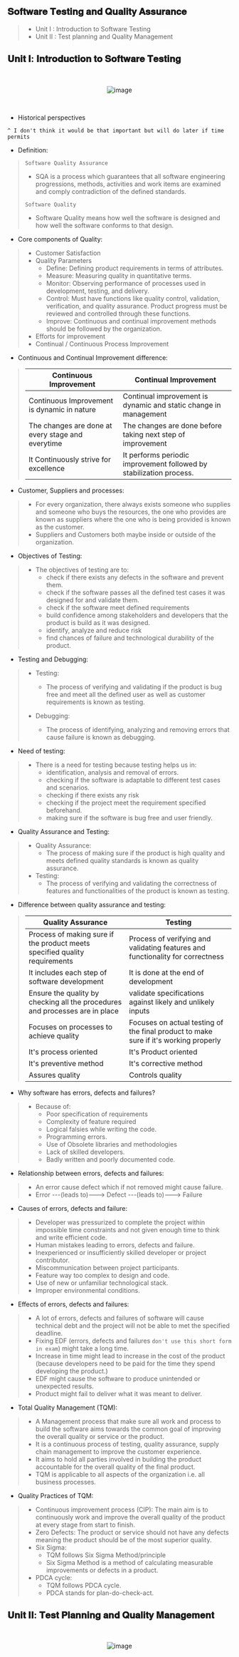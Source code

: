 ## 𝐒𝐨𝐟𝐭𝐰𝐚𝐫𝐞 𝐓𝐞𝐬𝐭𝐢𝐧𝐠 𝐚𝐧𝐝 𝐐𝐮𝐚𝐥𝐢𝐭𝐲 𝐀𝐬𝐬𝐮𝐫𝐚𝐧𝐜𝐞

> - Unit I  : Introduction to Software Testing
> - Unit II : Test planning and Quality Management


## 𝐔𝐧𝐢𝐭 𝐈: 𝐈𝐧𝐭𝐫𝐨𝐝𝐮𝐜𝐭𝐢𝐨𝐧 𝐭𝐨 𝐒𝐨𝐟𝐭𝐰𝐚𝐫𝐞 𝐓𝐞𝐬𝐭𝐢𝐧𝐠

<div align=center>
  <br>

![image](https://user-images.githubusercontent.com/68887544/193410105-263e9192-c93a-4bc6-b672-d0ae6a3481f9.png)


  <br>
</div>

- Historical perspectives

`^ I don't think it would be that important but will do later if time permits`

- Definition:
> `Software Quality Assurance`
> - SQA is a process which guarantees that all software engineering progressions, methods, activities and work items are examined and comply contradiction of the defined standards.
>
> `Software Quality`
> - Software Quality means how well the software is designed and how well the software conforms to that design.
>

- Core components of Quality:
> - Customer Satisfaction
> - Quality Parameters
>   - Define: Defining product requirements in terms of attributes.
>   - Measure: Measuring quality in quantitative terms.
>   - Monitor: Observing performance of processes used in development, testing, and delivery.
>   - Control: Must have functions like quality control, validation, verification, and quality assurance. Product progress must be reviewed and controlled through these functions.
>   - Improve: Continuous and continual improvement methods should be followed by the organization.
> - Efforts for improvement
> - Continual / Continuous Process Improvement

- Continuous and Continual Improvement difference:

> Continuous Improvement | Continual Improvement
> ---|---
> Continuous Improvement is dynamic in nature | Continual improvement is dynamic and static change in management
> The changes are done at every stage and everytime | The changes are done before taking next step of improvement
> It Continuously strive for excellence | It performs periodic improvement followed by stabilization process.

- Customer, Suppliers and processes:
> - For every organization, there always exists someone who supplies and someone who buys the resources, the one who provides are known as suppliers where the one who is being provided is known as the customer.
> - Suppliers and Customers both maybe inside or outside of the organization.

- Objectives of Testing:
> - The objectives of testing are to:
>   - check if there exists any defects in the software and prevent them.
>   - check if the software passes all the defined test cases it was designed for and validate them.
>   - check if the software meet defined requirements
>   - build confidence among stakeholders and developers that the product is build as it was designed.
>   - identify, analyze and reduce risk
>   - find chances of failure and technological durability of the product.

- Testing and Debugging:
> - Testing:
>   - The process of verifying and validating if the product is bug free and meet all the defined user as well as customer requirements is known as testing.
>
> - Debugging:
>   - The process of identifying, analyzing and removing errors that cause failure is known as debugging.
>   

- Need of testing:
> - There is a need for testing because testing helps us in:
>   - identification, analysis and removal of errors.
>   - checking if the software is adaptable to different test cases and scenarios.
>   - checking if there exists any risk
>   - checking if the project meet the requirement specified beforehand.
>   - making sure if the software is bug free and user friendly.


- Quality Assurance and Testing:
> - Quality Assurance:
>   - The process of making sure if the product is high quality and meets defined quality standards is known as quality assurance.
> - Testing:
>   - The process of verifying and validating the correctness of features and functionalities of the product is known as testing.

- Difference between quality assurance and testing:
> Quality Assurance | Testing
> --- | ---
> Process of making sure if the product meets specified quality requirements | Process of verifying and validating features and functionality for correctness
> It includes each step of software development | It is done at the end of development
> Ensure the quality by checking all the procedures and processes are in place | validate specifications against likely and unlikely inputs
> Focuses on processes to achieve quality | Focuses on actual testing of the final product to make sure if it's working properly
> It's process oriented | It's Product oriented
> It's preventive method | It's corrective method
> Assures quality | Controls quality

- Why software has errors, defects and failures?
> - Because of:
>   - Poor specification of requirements
>   - Complexity of feature required
>   - Logical falsies while writing the code.
>   - Programming errors.
>   - Use of Obsolete libraries and methodologies
>   - Lack of skilled developers.
>   - Badly written and poorly documented code.

- Relationship between errors, defects and failures:
> - An error cause defect which if not removed might cause failure.
> - Error ---(leads to)---> Defect ---(leads to)--->  Failure

- Causes of errors, defects and failure:
> - Developer was pressurized to complete the project within impossible time constraints and not given enough time to think and write efficient code.
> - Human mistakes leading to errors, defects and failure.
> - Inexperienced or insufficiently skilled developer or project contributor.
> - Miscommunication between project participants.
> - Feature way too complex to design and code.
> - Use of new or unfamiliar technological stack.
> - Improper environmental conditions.

- Effects of errors, defects and failures:
> - A lot of errors, defects and failures of software will cause technical debt and the project will not be able to met the specified deadline.
> - Fixing EDF (errors, defects and failures `don't use this short form in exam`) might take a long time.
> - Increase in time might lead to increase in the cost of the product (because developers need to be paid for the time they spend developing the product.)
> - EDF might cause the software to produce unintended or unexpected results.
> - Product might fail to deliver what it was meant to deliver.

- Total Quality Management (TQM):
> - A Management process that make sure all work and process to build the software aims towards the common goal of improving the overall quality or service or the product.
> - It is a continuous process of testing, quality assurance, supply chain management to improve the customer experience.
> - It aims to hold all parties involved in building the product accountable for the overall quality of the final product.
> - TQM is applicable to all aspects of the organization i.e. all business processes.

- Quality Practices of TQM:
> - Continuous improvement process (CIP): The main aim is to continuously work and improve the overall quality of the product at every stage from start to finish.
> - Zero Defects: The product or service  should not have any defects meaning the product should be of the most superior quality.
> - Six Sigma:
>   - TQM follows Six Sigma Method/principle
>   - Six Sigma Method is a method of calculating measurable improvements or defects in a product.
> - PDCA cycle:
>   - TQM follows PDCA cycle.
>   - PDCA stands for plan-do-check-act.


## 𝐔𝐧𝐢𝐭 𝐈𝐈: 𝐓𝐞𝐬𝐭 𝐏𝐥𝐚𝐧𝐧𝐢𝐧𝐠 𝐚𝐧𝐝 𝐐𝐮𝐚𝐥𝐢𝐭𝐲 𝐌𝐚𝐧𝐚𝐠𝐞𝐦𝐞𝐧𝐭

<div align=center>
  <br>

![image](https://user-images.githubusercontent.com/68887544/193410117-ed8de8eb-f507-4b5b-b929-6f4a38658cba.png)  

  <br>
</div>
